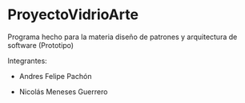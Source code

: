 # ProyectoVidrioArte
Programa hecho para la materia diseño de patrones y arquitectura de software (Prototipo)

Integrantes:

- Andres Felipe Pachón

- Nicolás Meneses Guerrero
